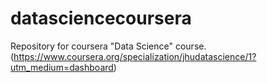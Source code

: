 datasciencecoursera
===================

Repository for coursera "Data Science" course. (https://www.coursera.org/specialization/jhudatascience/1?utm_medium=dashboard)
